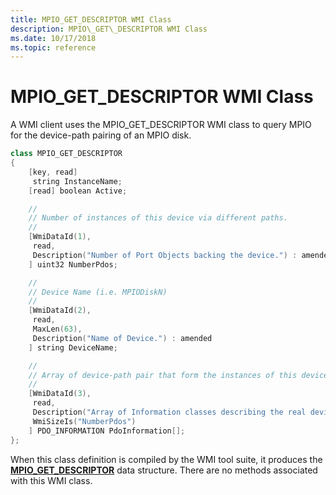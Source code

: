```yaml
---
title: MPIO_GET_DESCRIPTOR WMI Class
description: MPIO\_GET\_DESCRIPTOR WMI Class
ms.date: 10/17/2018
ms.topic: reference
---
```


# MPIO\_GET\_DESCRIPTOR WMI Class


A WMI client uses the MPIO\_GET\_DESCRIPTOR WMI class to query MPIO for the device-path pairing of an MPIO disk.

```cpp
class MPIO_GET_DESCRIPTOR
{
    [key, read]
     string InstanceName;
    [read] boolean Active;

    //
    // Number of instances of this device via different paths.
    //
    [WmiDataId(1),
     read,
     Description("Number of Port Objects backing the device.") : amended
    ] uint32 NumberPdos;

    //
    // Device Name (i.e. MPIODiskN)
    //
    [WmiDataId(2),
     read,
     MaxLen(63),
     Description("Name of Device.") : amended
    ] string DeviceName;

    //
    // Array of device-path pair that form the instances of this device.
    //
    [WmiDataId(3),
     read,
     Description("Array of Information classes describing the real device.") : amended,
     WmiSizeIs("NumberPdos")
    ] PDO_INFORMATION PdoInformation[];
};
```

When this class definition is compiled by the WMI tool suite, it produces the [**MPIO\_GET\_DESCRIPTOR**](/windows-hardware/drivers/ddi/mpiodisk/ns-mpiodisk-_mpio_get_descriptor) data structure. There are no methods associated with this WMI class.

 

